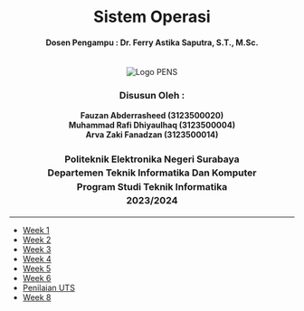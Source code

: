 <div align="center">
  <h1 style="text-align: center;font-weight: bold"><br>Sistem Operasi</h1>
  <h4 style="text-align: center;">Dosen Pengampu : Dr. Ferry Astika Saputra, S.T., M.Sc.</h4>
</div>
<br />
<div align="center">
  <img src="https://upload.wikimedia.org/wikipedia/id/4/44/Logo_PENS.png" alt="Logo PENS">
  <h3 style="text-align: center;">Disusun Oleh : </h3>
  <p style="text-align: center;">
    <strong>Fauzan Abderrasheed (3123500020) </strong><br>
    <strong>Muhammad Rafi Dhiyaulhaq (3123500004) </strong><br>
    <strong>Arva Zaki Fanadzan (3123500014)</strong>
  </p>
<h3 style="text-align: center;line-height: 1.5">Politeknik Elektronika Negeri Surabaya<br>Departemen Teknik Informatika Dan Komputer<br>Program Studi Teknik Informatika<br>2023/2024</h3>
  <hr>
</div>

<ul>
  <li><a href="./week 1/">Week 1</a></li>
  <li><a href="./week 2/">Week 2</a></li>
  <li><a href="./week 3/">Week 3</a></li>
    <li><a href="./week 4/">Week 4</a></li>
   <li><a href="./week 5/">Week 5</a></li>
   <li><a href="./week 6/">Week 6</a></li>
  <li><a href="./UTS/">Penilaian UTS</a></li>
     <li><a href="./week 8/">Week 8</a></li>

</ul>
